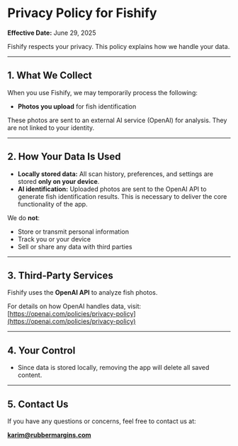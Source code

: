 # Privacy Policy for Fishify

**Effective Date:** June 29, 2025

Fishify respects your privacy. This policy explains how we handle your data.

---

## 1. What We Collect

When you use Fishify, we may temporarily process the following:

- **Photos you upload** for fish identification

These photos are sent to an external AI service (OpenAI) for analysis. They are not linked to your identity.

---

## 2. How Your Data Is Used

- **Locally stored data:** All scan history, preferences, and settings are stored **only on your device**.
- **AI identification:** Uploaded photos are sent to the OpenAI API to generate fish identification results. This is necessary to deliver the core functionality of the app.

We do **not**:
- Store or transmit personal information
- Track you or your device
- Sell or share any data with third parties

---

## 3. Third-Party Services

Fishify uses the **OpenAI API** to analyze fish photos.

For details on how OpenAI handles data, visit:  
[https://openai.com/policies/privacy-policy](https://openai.com/policies/privacy-policy)

---

## 4. Your Control

- Since data is stored locally, removing the app will delete all saved content.

---

## 5. Contact Us

If you have any questions or concerns, feel free to contact us at:

**karim@rubbermargins.com**
